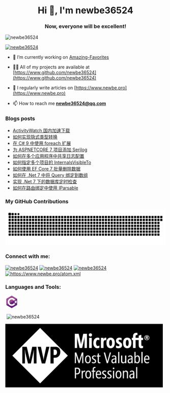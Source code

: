 <h1 align="center">Hi 👋, I'm newbe36524</h1>
<h3 align="center">Now, everyone will be excellent!</h3>

<p align="left"> <img src="https://komarev.com/ghpvc/?username=newbe36524&label=Profile%20views&color=0e75b6&style=flat" alt="newbe36524" /> </p>

<p align="left"> <a href="https://twitter.com/newbe36524" target="blank"><img src="https://img.shields.io/twitter/follow/newbe36524?logo=twitter&style=for-the-badge" alt="newbe36524" /></a> </p>

- 🔭 I’m currently working on [Amazing-Favorites](https://github.com/newbe36524/Amazing-Favorites)

- 👨‍💻 All of my projects are available at [https://www.github.com/newbe36524](https://www.github.com/newbe36524)

- 📝 I regularly write articles on [https://www.newbe.pro](https://www.newbe.pro)

- 📫 How to reach me **newbe36524@qq.com**

### Blogs posts
<!-- BLOG-POST-LIST:START -->
- [ActivityWatch 国内加速下载](https://www.newbe.pro/Mirrors/Mirrors-ActivityWatch/)
- [如何实现隐式类型转换](https://www.newbe.pro/ChatAI/0x012-How-to-implement-implicit-type-conversion/)
- [在 C# 9 中使用 foreach 扩展](https://www.newbe.pro/ChatAI/0x013-Extension-foreach-in-csharp-9/)
- [为 ASPNETCORE 7 项目添加 Serilog](https://www.newbe.pro/ChatAI/0x014-Intro-serilog-into-aspnet-core-7/)
- [如何在多个应用程序中共享日志配置](https://www.newbe.pro/ChatAI/0x015-How-to-share-logging-configuration-in-multiple-applications/)
- [如何指定多个项目的 InternalsVisibleTo](https://www.newbe.pro/ChatAI/0x016-How-to-InternalsVisibleTo-for-multiple-projects/)
- [如何使用 EF Core 7 批量删除数据](https://www.newbe.pro/ChatAI/How-to-batch-delete-data-by-efcore-7/)
- [如何在 .Net 7 中将 Query 绑定到数组](https://www.newbe.pro/ChatAI/How-to-binding-query-to-array-in-dotnet-7/)
- [实现 .Net 7 下的数据库定时检查](https://www.newbe.pro/ChatAI/How-to-create-a-timer-host-service/)
- [如何在路由绑定中使用 IParsable](https://www.newbe.pro/ChatAI/How-to-use-IParsable-in-route-binding/)
<!-- BLOG-POST-LIST:END -->

### My GitHub Contributions

![](https://raw.githubusercontent.com/newbe36524/newbe36524/main/assets/github-contribution-grid-snake.svg)

<h3 align="left">Connect with me:</h3>
<p align="left">
<a href="https://twitter.com/newbe36524" target="blank"><img align="center" src="https://raw.githubusercontent.com/rahuldkjain/github-profile-readme-generator/master/src/images/icons/Social/twitter.svg" alt="newbe36524" height="30" width="40" /></a>
<a href="https://linkedin.com/in/newbe36524" target="blank"><img align="center" src="https://raw.githubusercontent.com/rahuldkjain/github-profile-readme-generator/master/src/images/icons/Social/linked-in-alt.svg" alt="newbe36524" height="30" width="40" /></a>
<a href="https://www.youtube.com/channel/UC19WYXx_fEGnW7P7uC_JFAw" target="blank"><img align="center" src="https://raw.githubusercontent.com/rahuldkjain/github-profile-readme-generator/master/src/images/icons/Social/youtube.svg" alt="newbe36524" height="30" width="40" /></a>
<a href="https://www.newbe.pro/atom.xml" target="blank"><img align="center" src="https://raw.githubusercontent.com/rahuldkjain/github-profile-readme-generator/master/src/images/icons/Social/rss.svg" alt="https://www.newbe.pro/atom.xml" height="30" width="40" /></a>
  
</p>

<h3 align="left">Languages and Tools:</h3>
<p align="left"> <a href="https://www.w3schools.com/cs/" target="_blank"> <img src="https://raw.githubusercontent.com/devicons/devicon/master/icons/csharp/csharp-original.svg" alt="csharp" width="40" height="40"/> </a> </p>

<p>&nbsp;<img align="center" src="https://github-readme-stats.vercel.app/api?username=newbe36524&show_icons=true&locale=en" alt="newbe36524" /></p>

<p><img src="MVP_Logo_Horizontal_Secondary_Black_RGB_200ppi.png" alt="mvp" /></p>
